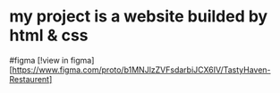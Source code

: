 # my project is a website builded by html & css 

#figma
[!view in figma][https://www.figma.com/proto/b1MNJlzZVFsdarbiJCX6IV/TastyHaven-Restaurent]
